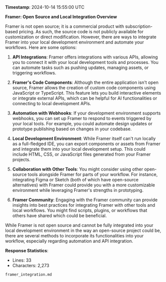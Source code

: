 **Timestamp**: 2024-10-14 15:55:00 UTC

**Framer: Open Source and Local Integration Overview**

Framer is not open source; it is a commercial product with subscription-based pricing. As such, the source code is not publicly available for customization or direct modification. However, there are ways to integrate Framer into your local development environment and automate your workflows. Here are some options:

1. **API Integrations**: Framer offers integrations with various APIs, allowing you to connect it with your local development tools and processes. You can automate tasks such as pushing updates, managing assets, or triggering workflows.

2. **Framer's Code Components**: Although the entire application isn't open source, Framer allows the creation of custom code components using JavaScript or TypeScript. This feature lets you build interactive elements or integrate external APIs, which can be helpful for AI functionalities or connecting to local development APIs.

3. **Automation with Webhooks**: If your development environment supports webhooks, you can set up Framer to respond to events triggered by your local tools. For example, you could automate design updates or prototype publishing based on changes in your codebase.

4. **Local Development Environment**: While Framer itself can't run locally as a full-fledged IDE, you can export components or assets from Framer and integrate them into your local development setup. This could include HTML, CSS, or JavaScript files generated from your Framer projects.

5. **Collaboration with Other Tools**: You might consider using other open-source tools alongside Framer for parts of your workflow. For instance, integrating Figma or Sketch (both of which have open-source alternatives) with Framer could provide you with a more customizable environment while leveraging Framer's strengths in prototyping.

6. **Framer Community**: Engaging with the Framer community can provide insights into best practices for integrating Framer with other tools and local workflows. You might find scripts, plugins, or workflows that others have shared which could be beneficial.

While Framer is not open source and cannot be fully integrated into your local development environment in the way an open-source project could be, there are several methods to incorporate its functionalities into your workflow, especially regarding automation and API integration.

**Response Statistics**:  
- Lines: 33  
- Characters: 2,273  

```md
framer_integration.md
```
